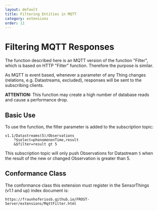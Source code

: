 ```yaml
---
layout: default
title: Filtering Entities in MQTT
category: extensions
order: 11
---
```


# Filtering MQTT Responses

The function described here is an MQTT version of the function "Filter", which is based on HTTP "Filter" function.
Therefore the purpose is similar.

As MQTT is event based, whenever a parameter of any Thing changes (relations, e.g. Datastreams, excluded), responses will be sent to the subscribing clients.

**ATTENTION:** This function may create a high number of database reads and cause a performance drop.

## Basic Use

To use the function, the filter parameter is added to the subscription topic:

```
v1.1/Datastreams(5)/Observations
	?$select=phenomenonTime,result
	&$filter=result gt 5
```

This subscription topic will only push Observations for Datastream `5` when the result of the new or changed Observation is greater than 5.

## Conformance Class

The conformance class this extension must register in the SensorThings (v1.1 and up) index document is:

    https://fraunhoferiosb.github.io/FROST-Server/extensions/MqttFilter.html

